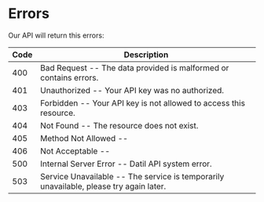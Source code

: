 # Errors

Our API will return this errors:

Code | Description
---------- | -------
400 | Bad Request -- The data provided is malformed or contains errors.
401 | Unauthorized -- Your API key was no authorized.
403 | Forbidden -- Your API key is not allowed to access this resource.
404 | Not Found -- The resource does not exist.
405 | Method Not Allowed --
406 | Not Acceptable --
500 | Internal Server Error -- Datil API system error.
503 | Service Unavailable -- The service is temporarily unavailable, please try again later.
